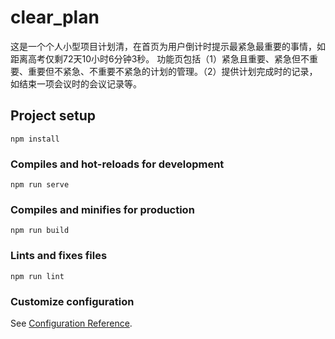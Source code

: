 # clear_plan
这是一个个人小型项目计划清，在首页为用户倒计时提示最紧急最重要的事情，如距离高考仅剩72天10小时6分钟3秒。
功能页包括（1）紧急且重要、紧急但不重要、重要但不紧急、不重要不紧急的计划的管理。（2）提供计划完成时的记录，如结束一项会议时的会议记录等。
## Project setup
```
npm install
```

### Compiles and hot-reloads for development
```
npm run serve
```

### Compiles and minifies for production
```
npm run build
```

### Lints and fixes files
```
npm run lint
```

### Customize configuration
See [Configuration Reference](https://cli.vuejs.org/config/).

